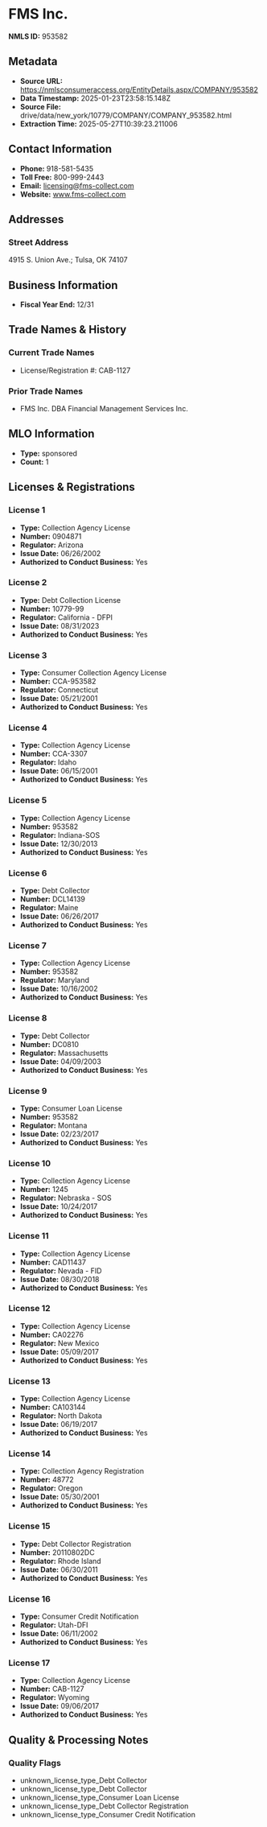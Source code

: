 # FMS Inc.

**NMLS ID:** 953582

## Metadata
- **Source URL:** https://nmlsconsumeraccess.org/EntityDetails.aspx/COMPANY/953582
- **Data Timestamp:** 2025-01-23T23:58:15.148Z
- **Source File:** drive/data/new_york/10779/COMPANY/COMPANY_953582.html
- **Extraction Time:** 2025-05-27T10:39:23.211006

## Contact Information
- **Phone:** 918-581-5435
- **Toll Free:** 800-999-2443
- **Email:** licensing@fms-collect.com
- **Website:** www.fms-collect.com

## Addresses
### Street Address
4915 S. Union Ave.; Tulsa, OK 74107

## Business Information
- **Fiscal Year End:** 12/31

## Trade Names & History
### Current Trade Names
- License/Registration #: CAB-1127

### Prior Trade Names
- FMS Inc. DBA Financial Management Services Inc.

## MLO Information
- **Type:** sponsored
- **Count:** 1

## Licenses & Registrations

### License 1
- **Type:** Collection Agency License
- **Number:** 0904871
- **Regulator:** Arizona
- **Issue Date:** 06/26/2002
- **Authorized to Conduct Business:** Yes

### License 2
- **Type:** Debt Collection License
- **Number:** 10779-99
- **Regulator:** California - DFPI
- **Issue Date:** 08/31/2023
- **Authorized to Conduct Business:** Yes

### License 3
- **Type:** Consumer Collection Agency License
- **Number:** CCA-953582
- **Regulator:** Connecticut
- **Issue Date:** 05/21/2001
- **Authorized to Conduct Business:** Yes

### License 4
- **Type:** Collection Agency License
- **Number:** CCA-3307
- **Regulator:** Idaho
- **Issue Date:** 06/15/2001
- **Authorized to Conduct Business:** Yes

### License 5
- **Type:** Collection Agency License
- **Number:** 953582
- **Regulator:** Indiana-SOS
- **Issue Date:** 12/30/2013
- **Authorized to Conduct Business:** Yes

### License 6
- **Type:** Debt Collector
- **Number:** DCL14139
- **Regulator:** Maine
- **Issue Date:** 06/26/2017
- **Authorized to Conduct Business:** Yes

### License 7
- **Type:** Collection Agency License
- **Number:** 953582
- **Regulator:** Maryland
- **Issue Date:** 10/16/2002
- **Authorized to Conduct Business:** Yes

### License 8
- **Type:** Debt Collector
- **Number:** DC0810
- **Regulator:** Massachusetts
- **Issue Date:** 04/09/2003
- **Authorized to Conduct Business:** Yes

### License 9
- **Type:** Consumer Loan License
- **Number:** 953582
- **Regulator:** Montana
- **Issue Date:** 02/23/2017
- **Authorized to Conduct Business:** Yes

### License 10
- **Type:** Collection Agency License
- **Number:** 1245
- **Regulator:** Nebraska - SOS
- **Issue Date:** 10/24/2017
- **Authorized to Conduct Business:** Yes

### License 11
- **Type:** Collection Agency License
- **Number:** CAD11437
- **Regulator:** Nevada - FID
- **Issue Date:** 08/30/2018
- **Authorized to Conduct Business:** Yes

### License 12
- **Type:** Collection Agency License
- **Number:** CA02276
- **Regulator:** New Mexico
- **Issue Date:** 05/09/2017
- **Authorized to Conduct Business:** Yes

### License 13
- **Type:** Collection Agency License
- **Number:** CA103144
- **Regulator:** North Dakota
- **Issue Date:** 06/19/2017
- **Authorized to Conduct Business:** Yes

### License 14
- **Type:** Collection Agency Registration
- **Number:** 48772
- **Regulator:** Oregon
- **Issue Date:** 05/30/2001
- **Authorized to Conduct Business:** Yes

### License 15
- **Type:** Debt Collector Registration
- **Number:** 20110802DC
- **Regulator:** Rhode Island
- **Issue Date:** 06/30/2011
- **Authorized to Conduct Business:** Yes

### License 16
- **Type:** Consumer Credit Notification
- **Regulator:** Utah-DFI
- **Issue Date:** 06/11/2002
- **Authorized to Conduct Business:** Yes

### License 17
- **Type:** Collection Agency License
- **Number:** CAB-1127
- **Regulator:** Wyoming
- **Issue Date:** 09/06/2017
- **Authorized to Conduct Business:** Yes

## Quality & Processing Notes
### Quality Flags
- unknown_license_type_Debt Collector
- unknown_license_type_Debt Collector
- unknown_license_type_Consumer Loan License
- unknown_license_type_Debt Collector Registration
- unknown_license_type_Consumer Credit Notification
